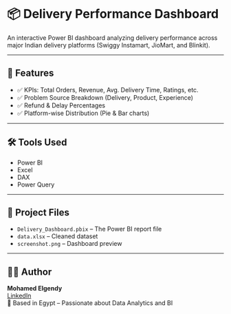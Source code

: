 # 📦 Delivery Performance Dashboard

An interactive Power BI dashboard analyzing delivery performance across major Indian delivery platforms (Swiggy Instamart, JioMart, and Blinkit).

---

## 🚀 Features

- ✅ KPIs: Total Orders, Revenue, Avg. Delivery Time, Ratings, etc.
- ✅ Problem Source Breakdown (Delivery, Product, Experience)
- ✅ Refund & Delay Percentages
- ✅ Platform-wise Distribution (Pie & Bar charts)

---

## 🛠 Tools Used

- Power BI
- Excel
- DAX
- Power Query

---

## 📁 Project Files

- `Delivery_Dashboard.pbix` – The Power BI report file
- `data.xlsx` – Cleaned dataset
- `screenshot.png` – Dashboard preview

---

## 👨‍💻 Author

**Mohamed Elgendy**  
[LinkedIn](linkedin.com/in/mohamed-elgendy3282b5313)  
📍 Based in Egypt – Passionate about Data Analytics and BI
